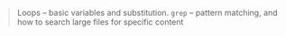 >Loops – basic variables and substitution.
>`grep` – pattern matching, and how to search large files for specific content

